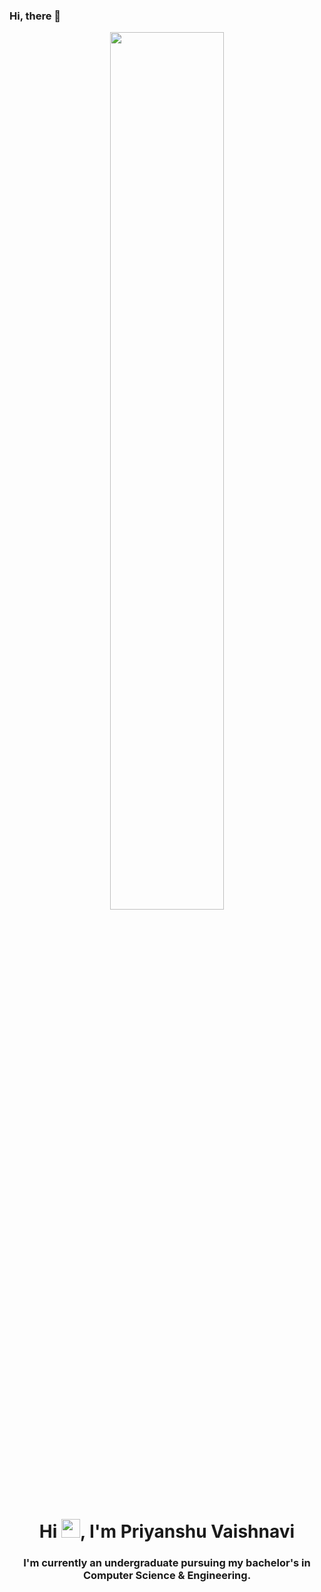 ### Hi, there 👋

<div align="center">
<a href="#"><img width="60%" height="auto" src="[https://miro.medium.com/max/1600/0*K2WLMTExLyida7OR.gif](https://user-images.githubusercontent.com/55389276/140866485-8fb1c876-9a8f-4d6a-98dc-08c4981eaf70.gif )" height="90px"/></a>
</div>
 
<h1 align="center">Hi <img src="https://raw.githubusercontent.com/MartinHeinz/MartinHeinz/master/wave.gif" width="30px">, I'm Priyanshu Vaishnavi</h1>


<h3 align="center">I'm currently an undergraduate pursuing my bachelor's in Computer Science & Engineering.</h3>

<!--
**Dhaneshwar1908/dhaneshwar1908** is a ✨ _special_ ✨ repository because its `README.md` (this file) appears on your GitHub profile.

Here are some ideas to get you started:

- 🔭 I’m currently working on ...
- 🌱 I’m currently learning ...
- 👯 I’m looking to collaborate on ...
- 🤔 I’m looking for help with ...
- 💬 Ask me about ...
- 📫 How to reach me: ...
- 😄 Pronouns: ...
- ⚡ Fun fact: ...
-->

